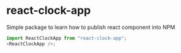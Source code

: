 # react-clock-app

Simple package to learn how to publish react component into NPM

```javascript
import ReactClockApp from "react-clock-app";
<ReactClockApp />;
```
